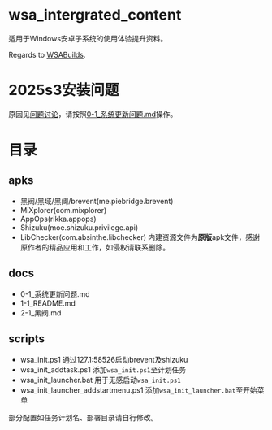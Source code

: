 # wsa_intergrated_content
适用于Windows安卓子系统的使用体验提升资料。

Regards to [WSABuilds](https://github.com/MustardChef/WSABuilds).

# 2025s3安装问题

原因见[问题讨论](https://github.com/MustardChef/WSABuilds/issues/593)，请按照[0-1_系统更新问题.md](https://github.com/ngyyuusora/wsa_intergrated_content/blob/main/docs/0-1_%E7%B3%BB%E7%BB%9F%E6%9B%B4%E6%96%B0%E9%97%AE%E9%A2%98.md)操作。

# 目录
## apks
- 黑阀/黑域/黑阈/brevent(me.piebridge.brevent)
- MiXplorer(com.mixplorer)
- AppOps(rikka.appops)
- Shizuku(moe.shizuku.privilege.api)
- LibChecker(com.absinthe.libchecker)
内建资源文件为**原版**apk文件，感谢原作者的精品应用和工作，如侵权请联系删除。

## docs
- 0-1_系统更新问题.md
- 1-1_README.md
- 2-1_黑阀.md

## scripts
- wsa_init.ps1
通过127.1:58526启动brevent及shizuku
- wsa_init_addtask.ps1
添加`wsa_init.ps1`至计划任务
- wsa_init_launcher.bat
用于无感启动`wsa_init.ps1`
- wsa_init_launcher_addstartmenu.ps1
添加`wsa_init_launcher.bat`至开始菜单

部分配置如任务计划名、部署目录请自行修改。
